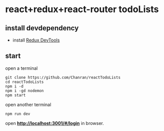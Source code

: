 # react+redux+react-router todoLists

## install devdependency

- install [Redux DevTools](https://chrome.google.com/webstore/detail/lmhkpmbekcpmknklioeibfkpmmfibljd?utm_source=chrome-app-launcher-info-dialog)

## start

open a terminal
```
git clone https://github.com/Chanran/reactTodoLists
cd reactTodoLists
npm i -d
npm i -gd nodemon
npm start
```

open another terminal
```
npm run dev
```

open **[http://localhost:3001/#/login](http://localhost:3001/#/login)** in browser.